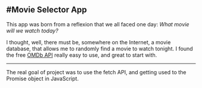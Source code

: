 #Movie Selector App
----

This app was born from a reflexion that we all faced one day:
*What movie will we watch today?*

I thought, well, there must be, somewhere on the Internet, a movie database, that allows me to randomly find a movie to watch tonight.
I found the free [OMDb API](http://www.omdbapi.com/) really easy to use, and great to start with.

----
The real goal of project was to use the fetch API, and getting used to the Promise object in JavaScript.